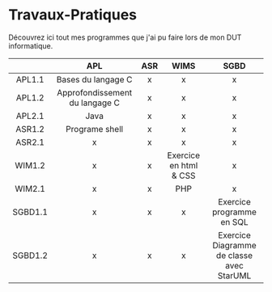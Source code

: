 # Travaux-Pratiques

Découvrez ici tout mes programmes que j'ai pu faire lors de mon DUT informatique.

|        | APL | ASR |WIMS|SGBD|
|:-:     |:-:  |:-:  |:-: | :-:|
| APL1.1 | Bases du langage C   | x   |x   |  x |
| APL1.2 | Approfondissement du langage C   | x   |x   |  x |
| APL2.1 | Java   |  x |x    |   x |
| ASR1.2 | Programe shell   |  x |x    |   x |
| ASR2.1 | x |  x |x    |   x |
| WIM1.2 | x |  x |Exercice en html & CSS  | x  |
| WIM2.1 | x |  x |PHP    |   x |
| SGBD1.1 | x |  x |x    | Exercice programme en SQL |
| SGBD1.2 | x |  x |x    | Exercice Diagramme de classe avec StarUML |


